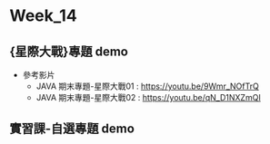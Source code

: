 # Week_14

## {星際大戰}專題 demo
   * 參考影片
      * JAVA 期末專題-星際大戰01 : https://youtu.be/9Wmr_NOfTrQ
      * JAVA 期末專題-星際大戰02 : https://youtu.be/qN_D1NXZmQI

## 實習課-自選專題 demo
